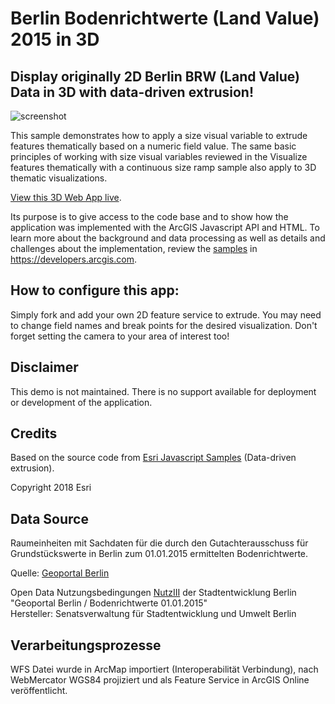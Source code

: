 # Berlin Bodenrichtwerte (Land Value) 2015 in 3D
## Display originally 2D Berlin BRW (Land Value) Data in 3D with data-driven extrusion!

![screenshot](https://raw.githubusercontent.com/oertac/oertac.github.io/master/swipe-3D/images/swipe_3D_scenes.gif)

This sample demonstrates how to apply a size visual variable to extrude features thematically based on a numeric field value. The same basic principles of working with size visual variables reviewed in the Visualize features thematically with a continuous size ramp sample also apply to 3D thematic visualizations.<br>

<a target="_blank" href="https://oertac.github.io/berlin-brw">View this 3D Web App live</a>.

Its purpose is to give access to the code base and to show how the application was implemented with the ArcGIS Javascript API and HTML. To learn more about the background and data processing as well as details and challenges about the implementation, review the <a target="_blank" href="https://developers.arcgis.com/javascript/latest/sample-code/index.html">samples</a> in https://developers.arcgis.com.

## How to configure this app:

Simply fork and add your own 2D feature service to extrude. You may need to change field names and break points for the desired visualization. Don't forget setting the camera to your area of interest too!<br>

## Disclaimer

This demo is not maintained. There is no support available for deployment or development of the application.

## Credits

Based on the source code from <a target="_blank" href="https://developers.arcgis.com/javascript/latest/sample-code/visualization-vv-extrusion/index.html">Esri Javascript Samples</a> (Data-driven extrusion).

Copyright 2018 Esri <br>

## Data Source

Raumeinheiten mit Sachdaten für die durch den Gutachterausschuss für Grundstückswerte in Berlin zum 01.01.2015 ermittelten Bodenrichtwerte.

Quelle: <a target="_blank" href="http://fbinter.stadt-berlin.de/fb/berlin/service.jsp?id=re_brw2015@senstadt&type=WFS&themeType=spatial">Geoportal Berlin</a><br>

Open Data  Nutzungsbedingungen <a target="_blank" href="http://www.stadtentwicklung.berlin.de/geoinformation/download/nutzIII.pdf ">NutzIII</a> der Stadtentwicklung Berlin<br>
"Geoportal Berlin / Bodenrichtwerte 01.01.2015"<br>
Hersteller: Senatsverwaltung für Stadtentwicklung und Umwelt Berlin<br> 

## Verarbeitungsprozesse
 
WFS Datei wurde in ArcMap importiert (Interoperabilität Verbindung), nach WebMercator WGS84 projiziert und als Feature Service in ArcGIS Online veröffentlicht.








